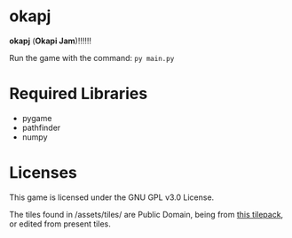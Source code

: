 # okapj
**okapj** (**Okapi Jam**)!!!!!!

Run the game with the command: `py main.py`

# Required Libraries

- pygame
- pathfinder
- numpy

# Licenses

This game is licensed under the GNU GPL v3.0 License.

The tiles found in /assets/tiles/ are Public Domain, being from [this tilepack](https://0x72.itch.io/dungeontileset-ii), or edited from present tiles.